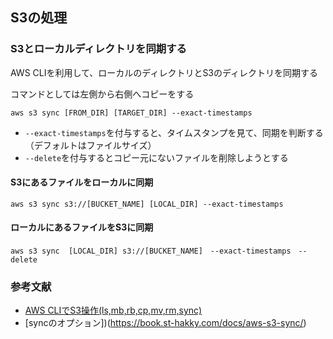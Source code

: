 ## S3の処理
### S3とローカルディレクトリを同期する
AWS CLIを利用して、ローカルのディレクトリとS3のディレクトリを同期する

コマンドとしては左側から右側へコピーをする
```
aws s3 sync [FROM_DIR] [TARGET_DIR] --exact-timestamps
```
- `--exact-timestamps`を付与すると、タイムスタンプを見て、同期を判断する（デフォルトはファイルサイズ）
- `--delete`を付与するとコピー元にないファイルを削除しようとする


#### S3にあるファイルをローカルに同期
```
aws s3 sync s3://[BUCKET_NAME] [LOCAL_DIR] --exact-timestamps
```


#### ローカルにあるファイルをS3に同期
```
aws s3 sync  [LOCAL_DIR] s3://[BUCKET_NAME]　--exact-timestamps　--delete
```


### 参考文献
- [AWS CLIでS3操作(ls,mb,rb,cp,mv,rm,sync)](https://www.wakuwakubank.com/posts/642-aws-cli-s3/#index_id15)
- [syncのオプション])(https://book.st-hakky.com/docs/aws-s3-sync/)

